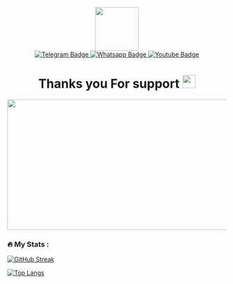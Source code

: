 <div id="header" align="center">
  <img src="https://media.giphy.com/media/M9gbBd9nbDrOTu1Mqx/giphy.gif" width="100"/>
</div>
<div id="badges" align="center">
  <a href="https://t.me/SkartiVPN">
    <img src="https://img.shields.io/badge/Telegram-blue?style=for-the-badge&logo=telegram&logoColor=white" alt="Telegram Badge"/>
  </a>
    <a href="https://wa.me/6283845974466">
    <img src="https://img.shields.io/badge/Whatsapp-green?style=for-the-badge&logo=whatsapp&logoColor=white" alt="Whatsapp Badge"/>
  </a>
  <a href="your-youtube-URL">
    <img src="https://img.shields.io/badge/YouTube-red?style=for-the-badge&logo=youtube&logoColor=white" alt="Youtube Badge"/>
  </a>

</div>
<div id="badges" align="center">
<img src="https://komarev.com/ghpvc/?username=techtecganeshaa101sptr133skt&style=flat-square&color=blue" alt=""/>
  <div id="badges" align="center">
    </div>
<h1>
  Thanks you For support 
  <img src="https://media.giphy.com/media/hvRJCLFzcasrR4ia7z/giphy.gif" width="30px"/>
</h1>
</div>

<div id="header" align="center">
  <img src="https://i.giphy.com/media/v1.Y2lkPTc5MGI3NjExd2pmY2xkZzlhcGpmdXdsOWlybmlncDN1Z25uZjMydTJlb3F3bXo3NyZlcD12MV9pbnRlcm5hbF9naWZfYnlfaWQmY3Q9Zw/3oKIPEqDGUULpEU0aQ/giphy.gif" width="600" height="300"/>
</div>

### :fire: My Stats :

[![GitHub Streak](http://github-readme-streak-stats.herokuapp.com?user=techtecganeshaa101sptr133skt&theme=dark&background=000000)](https://git.io/streak-stats)

[![Top Langs](https://github-readme-stats.vercel.app/api/top-langs/?username=techtecganeshaa101sptr133skt&layout=compact&theme=vision-friendly-dark)](https://github.com/anuraghazra/github-readme-stats)

